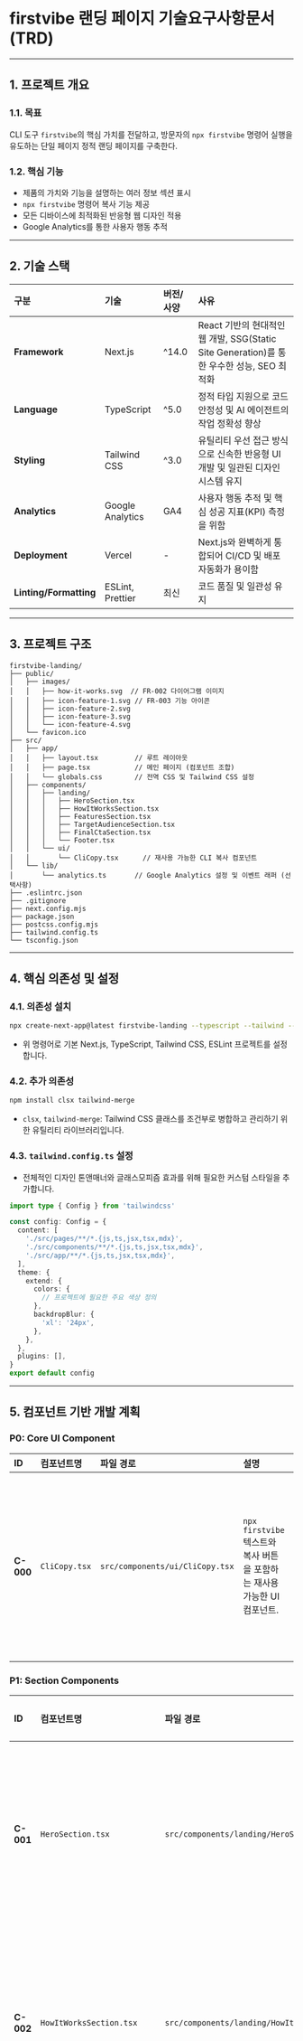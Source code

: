# firstvibe 랜딩 페이지 기술요구사항문서(TRD)

---

## 1. 프로젝트 개요

### 1.1. 목표
CLI 도구 `firstvibe`의 핵심 가치를 전달하고, 방문자의 `npx firstvibe` 명령어 실행을 유도하는 단일 페이지 정적 랜딩 페이지를 구축한다.

### 1.2. 핵심 기능
- 제품의 가치와 기능을 설명하는 여러 정보 섹션 표시
- `npx firstvibe` 명령어 복사 기능 제공
- 모든 디바이스에 최적화된 반응형 웹 디자인 적용
- Google Analytics를 통한 사용자 행동 추적

---

## 2. 기술 스택

| 구분 | 기술 | 버전/사양 | 사유 |
| :--- | :--- | :--- | :--- |
| **Framework** | Next.js | ^14.0 | React 기반의 현대적인 웹 개발, SSG(Static Site Generation)를 통한 우수한 성능, SEO 최적화 |
| **Language** | TypeScript | ^5.0 | 정적 타입 지원으로 코드 안정성 및 AI 에이전트의 작업 정확성 향상 |
| **Styling** | Tailwind CSS | ^3.0 | 유틸리티 우선 접근 방식으로 신속한 반응형 UI 개발 및 일관된 디자인 시스템 유지 |
| **Analytics** | Google Analytics | GA4 | 사용자 행동 추적 및 핵심 성공 지표(KPI) 측정을 위함 |
| **Deployment** | Vercel | - | Next.js와 완벽하게 통합되어 CI/CD 및 배포 자동화가 용이함 |
| **Linting/Formatting** | ESLint, Prettier | 최신 | 코드 품질 및 일관성 유지 |

---

## 3. 프로젝트 구조

```
firstvibe-landing/
├── public/
│   ├── images/
│   │   ├── how-it-works.svg  // FR-002 다이어그램 이미지
│   │   ├── icon-feature-1.svg // FR-003 기능 아이콘
│   │   ├── icon-feature-2.svg
│   │   ├── icon-feature-3.svg
│   │   └── icon-feature-4.svg
│   └── favicon.ico
├── src/
│   ├── app/
│   │   ├── layout.tsx         // 루트 레이아웃
│   │   ├── page.tsx           // 메인 페이지 (컴포넌트 조합)
│   │   └── globals.css        // 전역 CSS 및 Tailwind CSS 설정
│   ├── components/
│   │   ├── landing/
│   │   │   ├── HeroSection.tsx
│   │   │   ├── HowItWorksSection.tsx
│   │   │   ├── FeaturesSection.tsx
│   │   │   ├── TargetAudienceSection.tsx
│   │   │   ├── FinalCtaSection.tsx
│   │   │   └── Footer.tsx
│   │   └── ui/
│   │       └── CliCopy.tsx      // 재사용 가능한 CLI 복사 컴포넌트
│   └── lib/
│       └── analytics.ts       // Google Analytics 설정 및 이벤트 래퍼 (선택사항)
├── .eslintrc.json
├── .gitignore
├── next.config.mjs
├── package.json
├── postcss.config.mjs
├── tailwind.config.ts
└── tsconfig.json
```

---

## 4. 핵심 의존성 및 설정

### 4.1. 의존성 설치
```bash
npx create-next-app@latest firstvibe-landing --typescript --tailwind --eslint
```
- 위 명령어로 기본 Next.js, TypeScript, Tailwind CSS, ESLint 프로젝트를 설정합니다.

### 4.2. 추가 의존성
```bash
npm install clsx tailwind-merge
```
- `clsx`, `tailwind-merge`: Tailwind CSS 클래스를 조건부로 병합하고 관리하기 위한 유틸리티 라이브러리입니다.

### 4.3. `tailwind.config.ts` 설정
- 전체적인 디자인 톤앤매너와 글래스모피즘 효과를 위해 필요한 커스텀 스타일을 추가합니다.
```typescript
import type { Config } from 'tailwindcss'

const config: Config = {
  content: [
    './src/pages/**/*.{js,ts,jsx,tsx,mdx}',
    './src/components/**/*.{js,ts,jsx,tsx,mdx}',
    './src/app/**/*.{js,ts,jsx,tsx,mdx}',
  ],
  theme: {
    extend: {
      colors: {
        // 프로젝트에 필요한 주요 색상 정의
      },
      backdropBlur: {
        'xl': '24px',
      },
    },
  },
  plugins: [],
}
export default config
```

---

## 5. 컴포넌트 기반 개발 계획

### **P0: Core UI Component**

| ID | 컴포넌트명 | 파일 경로 | 설명 | Props 정의 | 구현 상세 | 검증 기준 |
| :--- | :--- | :--- | :--- | :--- | :--- | :--- |
| **C-000** | `CliCopy.tsx` | `src/components/ui/CliCopy.tsx` | `npx firstvibe` 텍스트와 복사 버튼을 포함하는 재사용 가능한 UI 컴포넌트. | `textToCopy: string` | - 클라이언트 컴포넌트(`'use client'`)로 선언해야 합니다.<br>- `useState`를 사용하여 복사 상태(`isCopied`)를 관리합니다.<br>- 버튼 클릭 시 `navigator.clipboard.writeText(textToCopy)`를 호출합니다.<br>- 복사 성공 시, `isCopied`를 `true`로 변경하고 1.5초 후 `false`로 되돌리는 `setTimeout`을 사용합니다.<br>- `isCopied` 상태에 따라 "복사 완료!" 텍스트 또는 체크 아이콘을 조건부로 렌더링합니다.<br>- Glassmorphism 스타일을 적용합니다 (e.g., `bg-white/10 backdrop-blur-xl`). | - 컴포넌트 클릭 시 `textToCopy` prop의 값이 클립보드에 복사된다.<br>- 클릭 후 1.5초 동안 "복사 완료!" 메시지가 표시된 후 사라진다. |

### **P1: Section Components**

| ID | 컴포넌트명 | 파일 경로 | 의존성 | 설명 | 구현 상세 | 검증 기준 |
| :--- | :--- | :--- | :--- | :--- | :--- | :--- |
| **C-001** | `HeroSection.tsx` | `src/components/landing/HeroSection.tsx` | `C-000` | **FR-001** 히어로 섹션. | - 헤드라인: `MVP의 첫 진동, firstvibe.`<br>- 서브헤드라인: `당신의 한 문장의 아이디어를 확장시켜 MVP로 만들기 위한 토대를 만들어드립니다.`<br>- `CliCopy` 컴포넌트를 사용하여 `textToCopy="npx firstvibe"`를 전달합니다. | - 모든 텍스트가 PRD와 동일하게 렌더링된다.<br>- `CliCopy` 컴포넌트가 올바르게 동작한다. |
| **C-002** | `HowItWorksSection.tsx` | `src/components/landing/HowItWorksSection.tsx` | - | **FR-002** 작동 방식 섹션. | - 'How it works'와 같은 제목을 포함합니다.<br>- 제공될 `how-it-works.svg` 이미지를 `next/image`를 사용하여 렌더링합니다.<br>- 이미지 내용은 '아이디어 입력 → Q&A 진행 → 산출물 생성' 흐름을 시각적으로 나타냅니다. | - 제목이 표시된다.<br>- 이미지가 깨짐 없이 정상적으로 표시된다. |
| **C-003** | `FeaturesSection.tsx` | `src/components/landing/FeaturesSection.tsx` | - | **FR-003** 핵심 기능 섹션. | - PRD에 명시된 4개의 핵심 기능을 리스트 형태로 렌더링합니다.<br>- 각 기능 항목은 아이콘(`icon-feature-*.svg`), 제목, 설명 텍스트로 구성됩니다.<br>- 그리드 레이아웃(데스크탑 2x2 또는 4x1, 모바일 1x4)을 사용하여 반응형으로 표시합니다. | - 4개의 기능이 모두 아이콘과 함께 정확한 텍스트로 표시된다.<br>- 화면 크기에 따라 레이아웃이 적절하게 변경된다. |
| **C-004** | `TargetAudienceSection.tsx` | `src/components/landing/TargetAudienceSection.tsx` | - | **FR-004** 대상 고객 섹션. | - "이런 분들께 추천합니다"와 같은 제목을 포함합니다.<br>- PRD에 명시된 타겟 고객(초기 창업가, 사이드 프로젝트 진행자 등)을 리스트 형태로 표시합니다. | - 제목과 타겟 고객 리스트가 정확히 표시된다. |
| **C-005** | `FinalCtaSection.tsx` | `src/components/landing/FinalCtaSection.tsx` | `C-000` | **FR-005** 마무리 CTA 섹션. | - "지금 바로 시작해보세요"와 같은 행동 유도 문구를 포함합니다.<br>- `HeroSection`과 동일한 `CliCopy` 컴포넌트를 재사용합니다. | - 행동 유도 문구가 표시된다.<br>- `CliCopy` 컴포넌트가 올바르게 동작한다. |
| **C-006** | `Footer.tsx` | `src/components/landing/Footer.tsx` | - | **FR-006** 푸터 섹션. | - 저작권 정보(`© 2024 firstvibe`)를 표시합니다.<br>- 필요한 경우 소셜 링크(GitHub 등)를 아이콘으로 추가합니다. | - 저작권 정보가 정확히 표시된다. |

### **P2: Page Assembly**

| ID | 컴포넌트명 | 파일 경로 | 의존성 | 설명 | 구현 상세 | 검증 기준 |
| :--- | :--- | :--- | :--- | :--- | :--- | :--- |
| **P-001** | `page.tsx` | `src/app/page.tsx` | `C-001` ~ `C-006` | 메인 랜딩 페이지. | - `main` 태그 내에 개발된 모든 섹션 컴포넌트(`C-001`부터 `C-006`까지)를 순서대로 임포트하여 배치합니다. | - 모든 섹션이 PRD에 명시된 순서대로 렌더링된다.<br>- 페이지 스크롤 시 모든 섹션의 콘텐츠가 정상적으로 보인다. |

---

## 6. 비기능적 요구사항 구현

| ID | 요구사항 | 구현 방안 | 검증 기준 |
| :--- | :--- | :--- | :--- |
| **NFR-001** | **성능** | - Next.js의 SSG를 기본으로 사용합니다.<br>- `public/` 폴더의 모든 이미지는 WebP와 같은 최신 포맷으로 압축하고, `next/image` 컴포넌트를 사용하여 최적화된 이미지를 로드합니다. | - Google PageSpeed Insights 점수가 모바일/데스크탑 모두 90점 이상을 목표로 한다. |
| **NFR-002** | **반응형 웹** | - Tailwind CSS의 breakpoint(`sm`, `md`, `lg`, `xl`)를 사용하여 모든 컴포넌트를 모바일 우선 방식으로 스타일링합니다. | - Chrome 개발자 도구의 디바이스 토글 기능을 사용하여 360px, 768px, 1024px 너비에서 레이아웃이 깨지지 않고 콘텐츠 가독성이 확보되는지 확인한다. |
| **NFR-003** | **브라우저 호환성** | - PostCSS와 Autoprefixer를 사용하여 표준 CSS를 생성합니다(Next.js 기본 설정).<br>- `navigator.clipboard`와 같이 일부 구형 브라우저에서 지원되지 않을 수 있는 API는 최신 브라우저를 타겟으로 하므로 별도 폴리필은 적용하지 않습니다. | - 최신 버전의 Chrome, Safari, Firefox, Edge에서 모든 기능과 스타일이 동일하게 동작하는 것을 확인한다. |
| **NFR-004** | **디자인** | - `tailwind.config.ts`에 프로젝트의 메인 컬러, 폰트 등을 정의하여 일관성을 유지합니다.<br>- Glassmorphism 효과는 `bg-opacity`와 `backdrop-blur` 유틸리티를 조합하여 구현합니다. | - UI가 PRD에 명시된 '밝고 모던한', 'Glassmorphism' 톤앤매너와 일치하는지 시각적으로 검토한다. |
| **NFR-005** | **분석** | - `src/app/layout.tsx`에 Google Analytics(GA4) 스크립트를 삽입합니다. Next.js 13+의 `@next/third-party` 라이브러리 사용을 권장합니다.<br>- `CliCopy` 컴포넌트의 복사 버튼 `onClick` 핸들러에 GA 이벤트(`gtag('event', 'copy_cli_command', ...)` 등)를 추적하는 코드를 추가합니다. | - 페이지 방문 시 GA 실시간 리포트에 방문자가 기록되는지 확인한다.<br>- 복사 버튼 클릭 시, GA 실시간 리포트의 이벤트 탭에 'copy_cli_command' 이벤트가 기록되는지 확인한다. |

---

## 7. 개발 작업 순서 및 의존성

1.  **Phase 1: 프로젝트 설정 (P0)**
    - `create-next-app`으로 프로젝트를 생성하고 의존성을 설치합니다.
    - `tailwind.config.ts` 및 `globals.css` 기본 설정을 완료합니다.
    - `C-000: CliCopy.tsx` 컴포넌트를 먼저 개발하고 테스트합니다. 이 컴포넌트는 재사용되므로 독립적으로 완벽하게 동작해야 합니다.

2.  **Phase 2: 섹션 컴포넌트 개발 (P1)**
    - `C-001`부터 `C-006`까지의 각 섹션 컴포넌트를 순서대로 독립적으로 개발합니다.
    - 각 컴포넌트는 정적 콘텐츠와 스타일링을 포함하며, 반응형 디자인을 고려하여 구현합니다.
    - `C-001`과 `C-005`는 Phase 1에서 개발한 `C-000` 컴포넌트를 임포트하여 사용합니다.

3.  **Phase 3: 페이지 통합 및 최종 테스트 (P2)**
    - `P-001: page.tsx`에서 개발된 모든 섹션 컴포넌트를 조립하여 전체 페이지를 완성합니다.
    - 비기능적 요구사항(NFR-001 ~ NFR-005)을 전체 페이지 관점에서 최종 점검하고 구현합니다. (특히 GA 연동)
    - 다양한 브라우저와 디바이스 환경에서 QA를 진행합니다.

4.  **Phase 4: 배포**
    - Vercel에 프로젝트를 연결하고 최종 빌드 및 배포를 진행합니다.